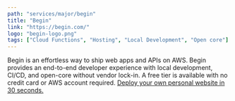 ```yaml
---
path: "services/major/begin"
title: "Begin"
link: "https://begin.com/"
logo: "begin-logo.png"
tags: ["Cloud Functions", "Hosting", "Local Development", "Open core"]
---
```


Begin is an effortless way to ship web apps and APIs on AWS. Begin provides an end-to-end developer experience with local development, CI/CD, and open-core without vendor lock-in. A free tier is available with no credit card or AWS account required. [Deploy your own personal website in 30 seconds.](https://begin.com/apps/create?template=https://github.com/begin-examples/node-personal-website)
